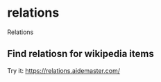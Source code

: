 # relations
Relations

## Find relatiosn for wikipedia items

Try it: https://relations.aidemaster.com/
